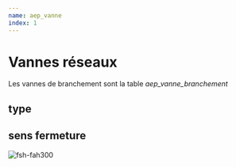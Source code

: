 ```yaml
---
name: aep_vanne
index: 1
---
```



# Vannes réseaux
Les vannes de branchement sont la table *aep_vanne_branchement*

## type

## sens fermeture

![fsh-fah300](images/modele/fsh-fah.png)